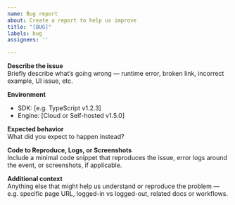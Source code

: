 ```yaml
---
name: Bug report
about: Create a report to help us improve
title: "[BUG]"
labels: bug
assignees: ''

---
```


**Describe the issue**  
Briefly describe what’s going wrong — runtime error, broken link, incorrect example, UI issue, etc.

**Environment**  
- SDK: [e.g. TypeScript v1.2.3]  
- Engine: [Cloud or Self-hosted v1.5.0]

**Expected behavior**  
What did you expect to happen instead?

**Code to Reproduce, Logs, or Screenshots**  
Include a minimal code snippet that reproduces the issue, error logs around the event, or screenshots, if applicable.

**Additional context**  
Anything else that might help us understand or reproduce the problem — e.g. specific page URL, logged-in vs logged-out, related docs or workflows.
